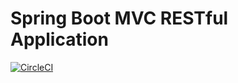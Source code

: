# Spring Boot MVC RESTful Application

[![CircleCI](https://circleci.com/gh/niveksys/spring-mvc-rest.svg?style=svg)](https://circleci.com/gh/niveksys/spring-mvc-rest)

